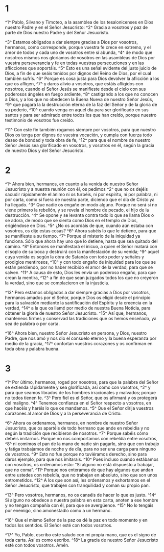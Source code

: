 # 1 
^1^ Pablo, Silvano y Timoteo, a la asamblea de los tesalonicenses en Dios nuestro Padre y en el Señor Jesucristo: ^2^ Gracia a vosotros y paz de parte de Dios nuestro Padre y del Señor Jesucristo. 

^3^ Estamos obligados a dar siempre gracias a Dios por vosotros, hermanos, como corresponde, porque vuestra fe crece en extremo, y el amor de todos y cada uno de vosotros entre sí abunda, ^4^ de modo que nosotros mismos nos gloriamos de vosotros en las asambleas de Dios por vuestra perseverancia y fe en todas vuestras persecuciones y en las aflicciones que soportáis. ^5^ Esto es una señal evidente del justo juicio de Dios, a fin de que seáis tenidos por dignos del Reino de Dios, por el cual también sufrís. ^6^ Porque es cosa justa para Dios devolver la aflicción a los que os afligen, ^7^ y daros alivio a vosotros, que estáis afligidos con nosotros, cuando el Señor Jesús se manifieste desde el cielo con sus poderosos ángeles en fuego ardiente, ^8^ castigando a los que no conocen a Dios, y a los que no obedecen la Buena Nueva de nuestro Señor Jesús, ^9^ que pagará la la destrucción eterna de la faz del Señor y de la gloria de su poderío, ^10^ cuando venga en aquel día para ser glorificado en sus santos y para ser admirado entre todos los que han creído, porque nuestro testimonio de vosotros fue creído. 

^11^ Con este fin también rogamos siempre por vosotros, para que nuestro Dios os tenga por dignos de vuestra vocación, y cumpla con fuerza todo deseo de bondad y toda obra de fe, ^12^ para que el nombre de nuestro Señor Jesús sea glorificado en vosotros, y vosotros en él, según la gracia de nuestro Dios y del Señor Jesucristo. 

# 2 
^1^ Ahora bien, hermanos, en cuanto a la venida de nuestro Señor Jesucristo y a nuestra reunión con él, os pedimos ^2^ que no os dejéis sacudir rápidamente el ánimo ni os turbéis, ni por espíritu, ni por palabra, ni por carta, como si fuera de nuestra parte, diciendo que el día de Cristo ya ha llegado. ^3^ Que nadie os engañe en modo alguno. Porque no será si no viene primero la rebelión, y se revela el hombre de pecado, el hijo de la destrucción. ^4^ Se opone y se levanta contra todo lo que se llama Dios o se adora, de modo que se sienta como Dios en el templo de Dios, erigiéndose en Dios. ^5^ ¿No os acordáis de que, cuando aún estaba con vosotros, os dije estas cosas? ^6^ Ahora sabéis lo que le detiene, para que se manifieste a su tiempo. ^7^ Porque el misterio de la iniquidad ya funciona. Sólo que ahora hay uno que lo detiene, hasta que sea quitado del camino. ^8^ Entonces se manifestará el inicuo, a quien el Señor matará con el soplo de su boca y destruirá con la manifestación de su venida; ^9^ aquel cuya venida es según la obra de Satanás con todo poder y señales y prodigios mentirosos, ^10^ y con todo engaño de iniquidad para los que se están perdiendo, por no haber recibido el amor de la verdad, para que se salven. ^11^ A causa de esto, Dios les envía un poderoso engaño, para que crean la mentira, ^12^ a fin de que sean juzgados todos los que no creyeron la verdad, sino que se complacieron en la injusticia. 

^13^ Pero estamos obligados a dar siempre gracias a Dios por vosotros, hermanos amados por el Señor, porque Dios os eligió desde el principio para la salvación mediante la santificación del Espíritu y la creencia en la verdad, ^14^ a la que os llamó por medio de nuestra Buena Noticia, para obtener la gloria de nuestro Señor Jesucristo. ^15^ Así que, hermanos, manteneos firmes y conservad las tradiciones que os hemos enseñado, ya sea de palabra o por carta. 

^16^ Ahora bien, nuestro Señor Jesucristo en persona, y Dios, nuestro Padre, que nos amó y nos dio el consuelo eterno y la buena esperanza por medio de la gracia, ^17^ confortan vuestros corazones y os confirman en toda obra y palabra buena. 

# 3 
^1^ Por último, hermanos, rogad por nosotros, para que la palabra del Señor se extienda rápidamente y sea glorificada, así como con vosotros, ^2^ y para que seamos librados de los hombres irracionales y malvados; porque no todos tienen fe. ^3^ Pero fiel es el Señor, que os afirmará y os protegerá del maligno. ^4^ Tenemos confianza en el Señor respecto a vosotros, en que hacéis y haréis lo que os mandamos. ^5^ Que el Señor dirija vuestros corazones al amor de Dios y a la perseverancia de Cristo. 

^6^ Ahora os ordenamos, hermanos, en nombre de nuestro Señor Jesucristo, que os apartéis de todo hermano que ande en rebeldía y no según la tradición que recibieron de nosotros. ^7^ Porque sabéis cómo debéis imitarnos. Porque no nos comportamos con rebeldía entre vosotros, ^8^ ni comimos el pan de la mano de nadie sin pagarlo, sino que con trabajo y fatiga trabajamos de noche y de día, para no ser una carga para ninguno de vosotros. ^9^ Esto no fue porque no tuviéramos derecho, sino para daros ejemplo, para que nos imitarais. ^10^ Pues incluso cuando estábamos con vosotros, os ordenamos esto: “Si alguno no está dispuesto a trabajar, que no coma”. ^11^ Porque nos enteramos de que hay algunos que andan entre ustedes con rebeldía, que no trabajan en absoluto, sino que son unos entrometidos. ^12^ A los que son así, les ordenamos y exhortamos en el Señor Jesucristo, que trabajen con tranquilidad y coman su propio pan. 

^13^ Pero vosotros, hermanos, no os canséis de hacer lo que es justo. ^14^ Si alguno no obedece a nuestra palabra en esta carta, anoten a ese hombre y no tengan compañía con él, para que se avergüence. ^15^ No lo tengáis por enemigo, sino amonestadlo como a un hermano. 

^16^ Que el mismo Señor de la paz os dé la paz en todo momento y en todos los sentidos. El Señor esté con todos vosotros. 

^17^ Yo, Pablo, escribo este saludo con mi propia mano, que es el signo de toda carta. Así es como escribo. ^18^ La gracia de nuestro Señor Jesucristo esté con todos vosotros. Amén. 